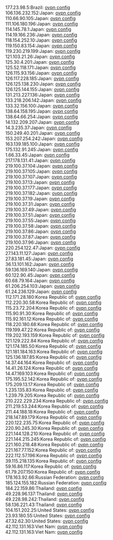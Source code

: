 177.23.98.5:Brazil: [ovpn config](vpn/177_23_98_5.ovpn)  
106.136.232.152:Japan: [ovpn config](vpn/106_136_232_152.ovpn)  
110.66.90.105:Japan: [ovpn config](vpn/110_66_90_105.ovpn)  
111.106.180.196:Japan: [ovpn config](vpn/111_106_180_196.ovpn)  
114.145.78.1:Japan: [ovpn config](vpn/114_145_78_1.ovpn)  
114.19.166.236:Japan: [ovpn config](vpn/114_19_166_236.ovpn)  
118.154.252.10:Japan: [ovpn config](vpn/118_154_252_10.ovpn)  
119.150.83.154:Japan: [ovpn config](vpn/119_150_83_154.ovpn)  
119.230.219.199:Japan: [ovpn config](vpn/119_230_219_199.ovpn)  
121.103.21.26:Japan: [ovpn config](vpn/121_103_21_26.ovpn)  
125.30.4.201:Japan: [ovpn config](vpn/125_30_4_201.ovpn)  
125.52.118.171:Japan: [ovpn config](vpn/125_52_118_171.ovpn)  
126.115.93.156:Japan: [ovpn config](vpn/126_115_93_156.ovpn)  
126.117.228.185:Japan: [ovpn config](vpn/126_117_228_185.ovpn)  
126.125.138.230:Japan: [ovpn config](vpn/126_125_138_230.ovpn)  
126.125.144.155:Japan: [ovpn config](vpn/126_125_144_155.ovpn)  
131.213.227.136:Japan: [ovpn config](vpn/131_213_227_136.ovpn)  
133.218.206.142:Japan: [ovpn config](vpn/133_218_206_142.ovpn)  
133.32.156.100:Japan: [ovpn config](vpn/133_32_156_100.ovpn)  
138.64.158.195:Japan: [ovpn config](vpn/138_64_158_195.ovpn)  
138.64.66.254:Japan: [ovpn config](vpn/138_64_66_254.ovpn)  
14.132.209.207:Japan: [ovpn config](vpn/14_132_209_207.ovpn)  
14.3.235.37:Japan: [ovpn config](vpn/14_3_235_37.ovpn)  
150.249.40.201:Japan: [ovpn config](vpn/150_249_40_201.ovpn)  
153.207.254.242:Japan: [ovpn config](vpn/153_207_254_242.ovpn)  
163.139.185.100:Japan: [ovpn config](vpn/163_139_185_100.ovpn)  
175.132.91.245:Japan: [ovpn config](vpn/175_132_91_245.ovpn)  
1.66.33.45:Japan: [ovpn config](vpn/1_66_33_45.ovpn)  
217.178.131.41:Japan: [ovpn config](vpn/217_178_131_41.ovpn)  
219.100.37.104:Japan: [ovpn config](vpn/219_100_37_104.ovpn)  
219.100.37.105:Japan: [ovpn config](vpn/219_100_37_105.ovpn)  
219.100.37.107:Japan: [ovpn config](vpn/219_100_37_107.ovpn)  
219.100.37.13:Japan: [ovpn config](vpn/219_100_37_13.ovpn)  
219.100.37.177:Japan: [ovpn config](vpn/219_100_37_177.ovpn)  
219.100.37.182:Japan: [ovpn config](vpn/219_100_37_182.ovpn)  
219.100.37.19:Japan: [ovpn config](vpn/219_100_37_19.ovpn)  
219.100.37.31:Japan: [ovpn config](vpn/219_100_37_31.ovpn)  
219.100.37.49:Japan: [ovpn config](vpn/219_100_37_49.ovpn)  
219.100.37.51:Japan: [ovpn config](vpn/219_100_37_51.ovpn)  
219.100.37.55:Japan: [ovpn config](vpn/219_100_37_55.ovpn)  
219.100.37.58:Japan: [ovpn config](vpn/219_100_37_58.ovpn)  
219.100.37.86:Japan: [ovpn config](vpn/219_100_37_86.ovpn)  
219.100.37.87:Japan: [ovpn config](vpn/219_100_37_87.ovpn)  
219.100.37.96:Japan: [ovpn config](vpn/219_100_37_96.ovpn)  
220.254.122.47:Japan: [ovpn config](vpn/220_254_122_47.ovpn)  
27.143.11.127:Japan: [ovpn config](vpn/27_143_11_127.ovpn)  
27.83.181.45:Japan: [ovpn config](vpn/27_83_181_45.ovpn)  
36.13.101.162:Japan: [ovpn config](vpn/36_13_101_162.ovpn)  
59.136.169.140:Japan: [ovpn config](vpn/59_136_169_140.ovpn)  
60.122.90.45:Japan: [ovpn config](vpn/60_122_90_45.ovpn)  
60.68.79.164:Japan: [ovpn config](vpn/60_68_79_164.ovpn)  
61.206.254.103:Japan: [ovpn config](vpn/61_206_254_103.ovpn)  
61.24.236.129:Japan: [ovpn config](vpn/61_24_236_129.ovpn)  
112.171.28.180:Korea Republic of: [ovpn config](vpn/112_171_28_180.ovpn)  
112.220.30.58:Korea Republic of: [ovpn config](vpn/112_220_30_58.ovpn)  
115.23.72.204:Korea Republic of: [ovpn config](vpn/115_23_72_204.ovpn)  
115.90.91.30:Korea Republic of: [ovpn config](vpn/115_90_91_30.ovpn)  
115.92.161.12:Korea Republic of: [ovpn config](vpn/115_92_161_12.ovpn)  
118.220.180.68:Korea Republic of: [ovpn config](vpn/118_220_180_68.ovpn)  
119.199.47.22:Korea Republic of: [ovpn config](vpn/119_199_47_22.ovpn)  
119.202.193.159:Korea Republic of: [ovpn config](vpn/119_202_193_159.ovpn)  
121.129.222.84:Korea Republic of: [ovpn config](vpn/121_129_222_84.ovpn)  
121.174.185.50:Korea Republic of: [ovpn config](vpn/121_174_185_50.ovpn)  
121.181.184.163:Korea Republic of: [ovpn config](vpn/121_181_184_163.ovpn)  
125.136.187.85:Korea Republic of: [ovpn config](vpn/125_136_187_85.ovpn)  
14.37.44.164:Korea Republic of: [ovpn config](vpn/14_37_44_164.ovpn)  
14.41.26.124:Korea Republic of: [ovpn config](vpn/14_41_26_124.ovpn)  
14.47.169.103:Korea Republic of: [ovpn config](vpn/14_47_169_103.ovpn)  
175.195.52.142:Korea Republic of: [ovpn config](vpn/175_195_52_142.ovpn)  
175.209.13.17:Korea Republic of: [ovpn config](vpn/175_209_13_17.ovpn)  
1.235.135.83:Korea Republic of: [ovpn config](vpn/1_235_135_83.ovpn)  
1.239.79.205:Korea Republic of: [ovpn config](vpn/1_239_79_205.ovpn)  
210.222.229.234:Korea Republic of: [ovpn config](vpn/210_222_229_234.ovpn)  
211.219.53.244:Korea Republic of: [ovpn config](vpn/211_219_53_244.ovpn)  
211.44.188.18:Korea Republic of: [ovpn config](vpn/211_44_188_18.ovpn)  
218.147.89.179:Korea Republic of: [ovpn config](vpn/218_147_89_179.ovpn)  
220.122.235.75:Korea Republic of: [ovpn config](vpn/220_122_235_75.ovpn)  
220.90.245.30:Korea Republic of: [ovpn config](vpn/220_90_245_30.ovpn)  
221.144.128.210:Korea Republic of: [ovpn config](vpn/221_144_128_210.ovpn)  
221.144.215.245:Korea Republic of: [ovpn config](vpn/221_144_215_245.ovpn)  
221.160.218.48:Korea Republic of: [ovpn config](vpn/221_160_218_48.ovpn)  
221.167.77.152:Korea Republic of: [ovpn config](vpn/221_167_77_152.ovpn)  
222.112.57.196:Korea Republic of: [ovpn config](vpn/222_112_57_196.ovpn)  
39.115.218.135:Korea Republic of: [ovpn config](vpn/39_115_218_135.ovpn)  
59.16.86.117:Korea Republic of: [ovpn config](vpn/59_16_86_117.ovpn)  
61.79.207.150:Korea Republic of: [ovpn config](vpn/61_79_207_150.ovpn)  
178.163.92.66:Russian Federation: [ovpn config](vpn/178_163_92_66.ovpn)  
185.124.155.182:Russian Federation: [ovpn config](vpn/185_124_155_182.ovpn)  
184.22.159.86:Thailand: [ovpn config](vpn/184_22_159_86.ovpn)  
49.228.96.137:Thailand: [ovpn config](vpn/49_228_96_137.ovpn)  
49.228.98.242:Thailand: [ovpn config](vpn/49_228_98_242.ovpn)  
58.136.221.43:Thailand: [ovpn config](vpn/58_136_221_43.ovpn)  
104.151.202.25:United States: [ovpn config](vpn/104_151_202_25.ovpn)  
23.93.180.55:United States: [ovpn config](vpn/23_93_180_55.ovpn)  
47.32.62.30:United States: [ovpn config](vpn/47_32_62_30.ovpn)  
42.112.131.163:Viet Nam: [ovpn config](vpn/42_112_131_163.ovpn)  
42.112.131.163:Viet Nam: [ovpn config](vpn/42_112_131_163.ovpn)  
